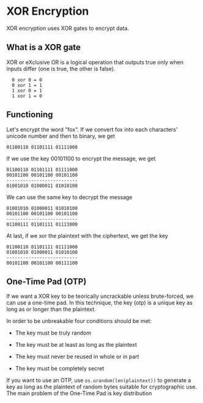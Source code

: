 # XOR Encryption

XOR encryption uses XOR gates to encrypt data.

## What is a XOR gate

XOR or eXclusive OR is a logical operation that outputs true only when inputs
differ (one is true, the other is false).
```
  0 xor 0 = 0
  0 xor 1 = 1
  1 xor 0 = 1
  1 xor 1 = 0
```

## Functioning
Let's encrypt the word "fox". If we convert fox into each characters'
unicode number and then to binary, we get
```
01100110 01101111 01111000
```

If we use the key 00101100 to encrypt the message, we get
```
01100110 01101111 01111000
00101100 00101100 00101100
--------------------------
01001010 01000011 01010100
```

We can use the same key to decrypt the message
```
01001010 01000011 01010100
00101100 00101100 00101100
--------------------------
01100111 01101111 01111000
```

At last, if we xor the plaintext with the ciphertext, we get the key
```
01100110 01101111 01111000
01001010 01000011 01010100
--------------------------
00101100 00101100 00111100
```

## One-Time Pad (OTP)
If we want a XOR key to be teorically uncrackable unless brute-forced, we can
use a one-time pad. In this technique, the key (otp) is a unique key as long as
or longer than the plaintext.

In order to be unbreakable four conditions should be met:

- The key must be truly random

- The key must be at least as long as the plaintext

- The key must never be reused in whole or in part

- The key must be completely secret

If you want to use an OTP, use `os.urandom(len(plaintext))` to generate a key as
long as the plaintext of random bytes suitable for cryptographic use. The main
problem of the One-Time Pad is key distribution
